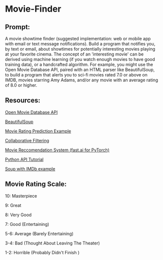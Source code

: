 # Movie-Finder
## Prompt:
A movie showtime finder (suggested implementation: web or mobile app with email or text message notifications). Build a program that notifies you, by text or email, about showtimes for potentially interesting movies playing at your favorite cinema. The concept of an 'interesting movie' can be derived using machine learning (if you watch enough movies to have good training data), or a handcrafted algorithm. For example, you might use the Open Movie Database API, paired with an HTML parser like BeautifulSoup, to build a program that alerts you to sci-fi movies rated 7.0 or above on IMDB, movies starring Amy Adams, and/or any movie with an average rating of 8.0 or higher.


## Resources:
[Open Movie Database API](http://www.omdbapi.com/)

[BeautifulSoup](https://www.crummy.com/software/BeautifulSoup/bs4/doc/)

[Movie Rating Prediction Example](https://www.kaggle.com/sherinclaudia/movie-rating-prediction/notebook/)

[Collaborative Filtering](https://codeburst.io/explanation-of-recommender-systems-in-information-retrieval-13077e1d916c)

[Movie Reccomendation System (fast.ai for PyTorch)](https://towardsdatascience.com/fast-ai-season-1-episode-5-1-movie-recommendation-using-fastai-a53ed8e41269)

[Python API Tutorial](https://www.dataquest.io/blog/python-api-tutorial/)

[Soup with IMDb example](https://www.dataquest.io/blog/web-scraping-beautifulsoup/)




## Movie Rating Scale:
10: Masterpiece

9: Great

8: Very Good

7: Good (Entertaining)

5-6: Average (Barely Entertaining)

3-4: Bad (Thought About Leaving The Theater)

1-2: Horrible (Probably Didn't Finish )

